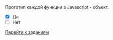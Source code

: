 Прототип каждой функции в Javascript - объект.

- [x] Да
- [ ] Нет

[Перейти к заданиям](../questions/)
